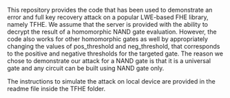 This repository provides the code that has been used to demonstrate an error and full key recovery attack on a popular LWE-based FHE library, namely TFHE. We assume that the server is provided with the ability to decrypt the result of a homomorphic NAND gate evaluation. However, the code also works for other homomorphic gates as well by appropriately changing the values of pos_threshold and neg_threshold, that corresponds to the positive and negative thresholds for the targeted gate. The reason we chose to demonstrate our attack for a NAND gate is that it is a universal gate and any circuit can be built using NAND gate only.

The instructions to simulate the attack on local device are provided in the readme file inside the TFHE folder.
